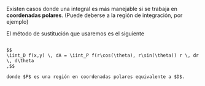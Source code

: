 Existen casos donde una integral es más manejable si se trabaja en **coordenadas polares**. (Puede deberse a la región de integración, por ejemplo)

El método de sustitución que usaremos es el siguiente

```ad-theorem

$$
\iint_D f(x,y) \, dA = \iint_P f(r\cos(\theta), r\sin(\theta)) r \, dr \, d\theta
,$$

donde $P$ es una región en coordenadas polares equivalente a $D$.

```
